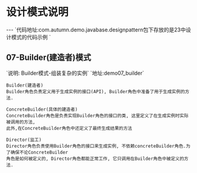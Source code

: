 <h1>设计模式说明</h1>
---
`代码地址:com.autumn.demo.javabase.designpattern包下存放的是23中设计模式的代码示例 `

<h2>07-Builder(建造者)模式</h2>
`说明: Builder模式-组装复杂的实例`
`地址:demo07_builder`

```$xslt
Builder(建造者)
Builder角色负责定义用于生成实例的接口(API), Builder角色中准备了用于生成实例的方法.
```

```$xslt
ConcreteBuilder(具体的建造者)
ConcreteBuilder角色是负责实现Builder角色的接口的类, 这里定义了在生成实例时实际被调用的方法,
此外,在ConcreteBuilder角色中还定义了最终生成结果的方法
```
```$xslt
Director(监工) 
Director角色负责使用Builder角色的接口来生成实例, 不依赖concreteBuilder角色.为了确保不论ConcreteBuilder
角色是如何被定义的, Director角色都能正常工作, 它只调用在Builder角色中被定义的方法.
```



